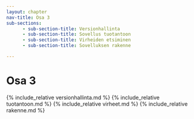 ```yaml
---
layout: chapter
nav-title: Osa 3
sub-sections:
      - sub-section-title: Versionhallinta
      - sub-section-title: Sovellus tuotantoon
      - sub-section-title: Virheiden etsiminen
      - sub-section-title: Sovelluksen rakenne            

---
```

# Osa 3

{% include_relative versionhallinta.md %}
{% include_relative tuotantoon.md %}
{% include_relative virheet.md %}
{% include_relative rakenne.md %}

